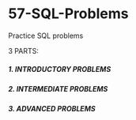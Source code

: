 # 57-SQL-Problems
Practice SQL problems 

3 PARTS:

##### 1. INTRODUCTORY PROBLEMS
##### 2. INTERMEDIATE PROBLEMS
##### 3. ADVANCED PROBLEMS
